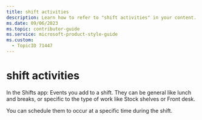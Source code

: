 ```yaml
---
title: shift activities
description: Learn how to refer to "shift activities" in your content.
ms.date: 09/06/2023
ms.topic: contributor-guide
ms.service: microsoft-product-style-guide
ms.custom:
  - TopicID 71447
---
```



# shift activities

In the Shifts app: Events you add to a shift. They can be general like lunch and breaks, or specific to the type of work like Stock shelves or Front desk.

You can schedule them to occur at a specific time during the shift.

